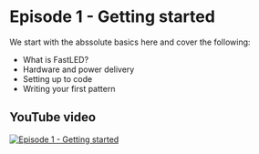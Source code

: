 # Episode 1 - Getting started
We start with the abssolute basics here and cover the following:
- What is FastLED?
- Hardware and power delivery
- Setting up to code
- Writing your first pattern
## YouTube video

[![Episode 1 - Getting started](http://img.youtube.com/vi//0.jpg)](https://www.youtube.com/watch?v=)
